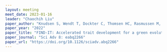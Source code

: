 ```yaml
---
layout: meeting
meet_date: 2023-01-16
leader: "Chaochih Liu"
paper_author: "Knudsen S, Wendt T, Dockter C, Thomsen HC, Rasmussen M, Egevang Jørgensen M, Lu Q, Voss C, Murozuka E, Østerberg JT, Harholt J, Braumann I, Cuesta-Seijo JA, Kale SM, Bodevin S, Tang Petersen L, Carciofi M, Pedas PR, Opstrup Husum J, Nielsen MTS, Nielsen K, Jensen MK, Møller LA, Gojkovic Z, Striebeck A, Lengeler K, Fennessy RT, Katz M, Garcia Sanchez R, Solodovnikova N, Förster J, Olsen O, Møller BL, Fincher GB, Skadhauge B"
paper_year: "2022"
paper_title: "FIND-IT: Accelerated trait development for a green evolution"
paper_journal: "Sci Adv 8: eabq2266"
paper_url: "https://doi.org/10.1126/sciadv.abq2266"
---
```

